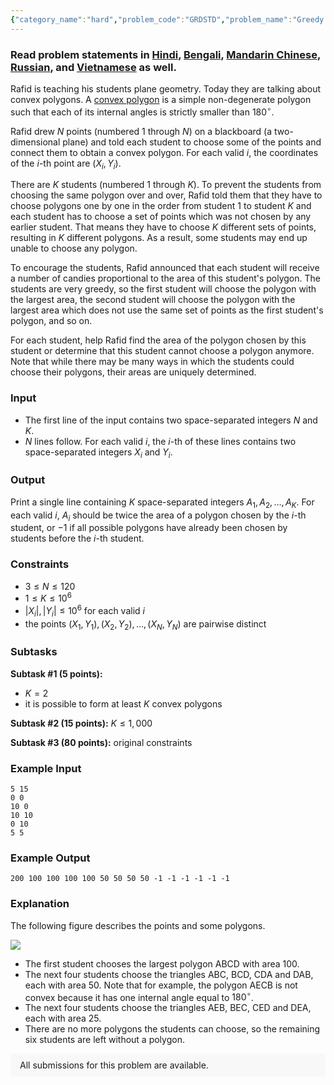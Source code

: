 ```yaml
---
{"category_name":"hard","problem_code":"GRDSTD","problem_name":"Greedy Students","problemComponents":{"constraints":"","constraintsState":false,"subtasks":"","subtasksState":false,"inputFormat":"","inputFormatState":false,"outputFormat":"","outputFormatState":false,"sampleTestCases":{"0":{"id":1,"input":"5 15\r\n0 0\r\n10 0\r\n10 10\r\n0 10\r\n5 5","output":"200 100 100 100 100 50 50 50 50 -1 -1 -1 -1 -1 -1","explanation":"The following figure describes the points and some polygons.\r\n\r\n\u003Cimg src=\u0022https://codechef_shared.s3.amazonaws.com/download/Images/JAN21/GRDSTD/GRDSTD.png\u0022\u003E\u003C/img\u003E\r\n\r\n- The first student chooses the largest polygon $\\mathsf{ABCD}$ with area $100$.\r\n- The next four students choose the triangles $\\mathsf{ABC}$, $\\mathsf{BCD}$, $\\mathsf{CDA}$ and $\\mathsf{DAB}$, each with area $50$. Note that for example, the polygon $\\mathsf{AECB}$ is not convex because it has one internal angle equal to $180^{\\circ}$.\r\n- The next four students choose the triangles $\\mathsf{AEB}$, $\\mathsf{BEC}$, $\\mathsf{CED}$ and $\\mathsf{DEA}$, each with area $25$.\r\n- There are no more polygons the students can choose, so the remaining six students are left without a polygon.","isDeleted":false}}},"video_editorial_url":"https://youtu.be/Im4Z1v4bXdA","languages_supported":{"0":"CPP14","1":"C","2":"JAVA","3":"PYTH 3.6","4":"CPP17","5":"PYTH","6":"PYP3","7":"CS2","8":"ADA","9":"PYPY","10":"TEXT","11":"PAS fpc","12":"NODEJS","13":"RUBY","14":"PHP","15":"GO","16":"HASK","17":"TCL","18":"PERL","19":"SCALA","20":"LUA","21":"kotlin","22":"BASH","23":"JS","24":"LISP sbcl","25":"rust","26":"PAS gpc","27":"BF","28":"CLOJ","29":"R","30":"D","31":"CAML","32":"FORT","33":"ASM","34":"swift","35":"FS","36":"WSPC","37":"LISP clisp","38":"SQL","39":"SCM guile","40":"PERL6","41":"ERL","42":"CLPS","43":"ICK","44":"NICE","45":"PRLG","46":"ICON","47":"COB","48":"SCM chicken","49":"PIKE","50":"SCM qobi","51":"ST","52":"SQLQ","53":"NEM"},"max_timelimit":3,"source_sizelimit":50000,"problem_author":"upobir","problem_tester":"","date_added":"23-12-2020","tags":{"0":"dag","1":"dynamic","2":"geometry","3":"jan21","4":"persistence","5":"super","6":"upobir"},"problem_difficulty_level":"Super-Hard","best_tag":"Dynamic Programming","editorial_url":"https://discuss.codechef.com/problems/GRDSTD","time":{"view_start_date":1104528600,"submit_start_date":1104528600,"visible_start_date":1104528600,"end_date":1735669800},"is_direct_submittable":false,"problemDiscussURL":"https://discuss.codechef.com/search?q=GRDSTD","is_proctored":false,"visitedContests":{},"layout":"problem"}
---
```

### Read problem statements in [Hindi](https://www.codechef.com/download/translated/JAN21/hindi/GRDSTD.pdf), [Bengali](https://www.codechef.com/download/translated/JAN21/bengali/GRDSTD.pdf), [Mandarin Chinese](https://www.codechef.com/download/translated/JAN21/mandarin/GRDSTD.pdf), [Russian](https://www.codechef.com/download/translated/JAN21/russian/GRDSTD.pdf), and [Vietnamese](https://www.codechef.com/download/translated/JAN21/vietnamese/GRDSTD.pdf) as well.

Rafid is teaching his students plane geometry. Today they are talking about convex polygons. A [convex polygon](https://en.wikipedia.org/wiki/Convex_polygon) is a simple non-degenerate polygon such that each of its internal angles is strictly smaller than $180^\circ$.

Rafid drew $N$ points (numbered $1$ through $N$) on a blackboard (a two-dimensional plane) and told each student to choose some of the points and connect them to obtain a convex polygon. For each valid $i$, the coordinates of the $i$-th point are $(X_i, Y_i)$.

There are $K$ students (numbered $1$ through $K$). To prevent the students from choosing the same polygon over and over, Rafid told them that they have to choose polygons one by one in the order from student $1$ to student $K$ and each student has to choose a set of points which was not chosen by any earlier student. That means they have to choose $K$ different sets of points, resulting in $K$ different polygons. As a result, some students may end up unable to choose any polygon.

To encourage the students, Rafid announced that each student will receive a number of candies proportional to the area of this student's polygon. The students are very greedy, so the first student will choose the polygon with the largest area, the second student will choose the polygon with the largest area which does not use the same set of points as the first student's polygon, and so on.

For each student, help Rafid find the area of the polygon chosen by this student or determine that this student cannot choose a polygon anymore. Note that while there may be many ways in which the students could choose their polygons, their areas are uniquely determined.

### Input
- The first line of the input contains two space-separated integers $N$ and $K$.
- $N$ lines follow. For each valid $i$, the $i$-th of these lines contains two space-separated integers $X_i$ and $Y_i$.

### Output
Print a single line containing $K$ space-separated integers $A_1, A_2, \ldots, A_K$. For each valid $i$, $A_i$ should be twice the area of a polygon chosen by the $i$-th student, or $-1$ if all possible polygons have already been chosen by students before the $i$-th student.

### Constraints
- $3 \leq N \leq 120$
- $1 \leq K \leq 10^6$
- $|X_i|, |Y_i| \leq 10^6$ for each valid $i$
- the points $(X_1, Y_1), (X_2, Y_2), \ldots, (X_N, Y_N)$ are pairwise distinct

### Subtasks
**Subtask #1 (5 points):**
- $K = 2$
- it is possible to form at least $K$ convex polygons

**Subtask #2 (15 points):** $K \leq 1,000$

**Subtask #3 (80 points):** original constraints

### Example Input
```
5 15
0 0
10 0
10 10
0 10
5 5
```

### Example Output
```
200 100 100 100 100 50 50 50 50 -1 -1 -1 -1 -1 -1
```

### Explanation
The following figure describes the points and some polygons.

<img src="https://codechef_shared.s3.amazonaws.com/download/Images/JAN21/GRDSTD/GRDSTD.png"></img>

- The first student chooses the largest polygon $\mathsf{ABCD}$ with area $100$.
- The next four students choose the triangles $\mathsf{ABC}$, $\mathsf{BCD}$, $\mathsf{CDA}$ and $\mathsf{DAB}$, each with area $50$. Note that for example, the polygon $\mathsf{AECB}$ is not convex because it has one internal angle equal to $180^{\circ}$.
- The next four students choose the triangles $\mathsf{AEB}$, $\mathsf{BEC}$, $\mathsf{CED}$ and $\mathsf{DEA}$, each with area $25$.
- There are no more polygons the students can choose, so the remaining six students are left without a polygon.

<aside style='background: #f8f8f8;padding: 10px 15px;'><div>All submissions for this problem are available.</div></aside>